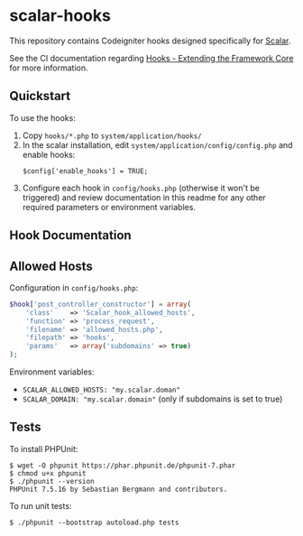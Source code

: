 # scalar-hooks

This repository contains Codeigniter hooks designed specifically for [Scalar](https://github.com/anvc/scalar). 

See the CI documentation regarding [Hooks - Extending the Framework Core](https://codeigniter.com/userguide2/general/hooks.html) for more information.  

## Quickstart

To use the hooks:

1. Copy `hooks/*.php` to `system/application/hooks/`
2. In the scalar installation, edit `system/application/config/config.php` and enable hooks:
    ```
    $config['enable_hooks'] = TRUE;
    ```
4. Configure each hook in `config/hooks.php` (otherwise it won't be triggered) and review documentation in this readme for any other required parameters or environment variables.

## Hook Documentation

## Allowed Hosts

Configuration in `config/hooks.php`:

```php
$hook['post_controller_constructor'] = array(
    'class'    => 'Scalar_hook_allowed_hosts',
    'function' => 'process_request',
    'filename' => 'allowed_hosts.php',
    'filepath' => 'hooks',
    'params'   => array('subdomains' => true)
);
```

Environment variables:

- `SCALAR_ALLOWED_HOSTS: "my.scalar.doman"`
- `SCALAR_DOMAIN: "my.scalar.domain"` (only if subdomains is set to true)

## Tests

To install PHPUnit:

```
$ wget -O phpunit https://phar.phpunit.de/phpunit-7.phar
$ chmod u+x phpunit
$ ./phpunit --version
PHPUnit 7.5.16 by Sebastian Bergmann and contributors.
```

To run unit tests:

```
$ ./phpunit --bootstrap autoload.php tests
```
